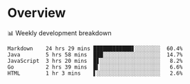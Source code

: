 # Overview

📊 Weekly development breakdown

```text
Markdown    24 hrs 29 mins ████████████▋░░░░░░░░  60.4%
Java        5 hrs 58 mins  ███░░░░░░░░░░░░░░░░░░  14.7%
JavaScript  3 hrs 20 mins  █▋░░░░░░░░░░░░░░░░░░░   8.2%
Go          2 hrs 39 mins  █▍░░░░░░░░░░░░░░░░░░░   6.6%
HTML        1 hr 3 mins    ▌░░░░░░░░░░░░░░░░░░░░   2.6%
```